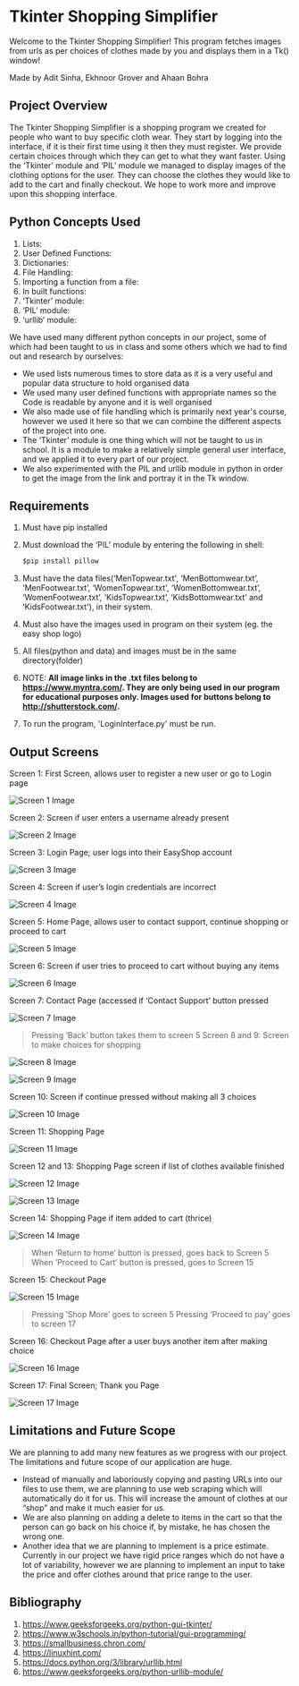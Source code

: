 # Tkinter Shopping Simplifier
Welcome to the Tkinter Shopping Simplifier! This program fetches images from urls as per choices of clothes made by you and displays them in a Tk() window!

Made by Adit Sinha, Ekhnoor Grover and Ahaan Bohra

## Project Overview
The Tkinter Shopping Simplifier is a shopping program we created for people who want to buy specific cloth wear.
They start by logging into the interface, if it is their first time using it then they must register.
We provide certain choices through which they can get to what they want faster.
Using the ‘Tkinter’ module and ‘PIL’ module we managed to display images of the clothing options for the user.
They can choose the clothes they would like to add to the cart and finally checkout.
We hope to work more and improve upon this shopping interface.


## Python Concepts Used
1. Lists:
2. User Defined Functions:
3. Dictionaries: 
4. File Handling:
5. Importing a function from a file:
6. In built functions:
7. ‘Tkinter’ module:
8. ‘PIL’ module:
9. ‘urllib’ module:

We have used many different python concepts in our project, some of which had been taught to us in class and some others which we had to find out and research by ourselves:
- We used lists numerous times to store data as it is a very useful and popular data structure to hold organised data
- We used many user defined functions with appropriate names so the Code is readable by anyone and it is well organised
- We also made use of file handling which is primarily next year's course, however we used it here so that we can combine the different aspects of the project into one. 
- The ‘Tkinter’ module is one thing which will not be taught to us in school. It is a module to make a relatively simple general user interface, and we applied it to every part of our project.
- We also experimented with the PIL and urllib module in python in order to get the image from the link and portray it in the Tk window.



## Requirements
1. Must have pip installed
2. Must download the ‘PIL’ module by entering the following in shell:

   ```python
   $pip install pillow
   ```
3. Must have the data files(‘MenTopwear.txt', ‘MenBottomwear.txt’, ‘MenFootwear.txt’, ‘WomenTopwear.txt', ‘WomenBottomwear.txt’, ‘WomenFootwear.txt’, ‘KidsTopwear.txt’, ‘KidsBottomwear.txt’ and ‘KidsFootwear.txt'), in their system.
4. Must also have the images used in program on their system (eg. the easy shop logo)
5. All files(python and data) and images must be in the same directory(folder)
6. NOTE: **All image links in the .txt files belong to https://www.myntra.com/. They are only being used in our program for educational purposes only. Images used for buttons belong to http://shutterstock.com/.**
7. To run the program, 'LoginInterface.py' must be run.


## Output Screens
Screen 1: First Screen, allows user to register a new user or go to Login page

![Screen 1 Image](screen1.png)

Screen 2: Screen if user enters a username already present

![Screen 2 Image](screen2.png)

Screen 3: Login Page; user logs into their EasyShop account

![Screen 3 Image](screen3.png)
 
Screen 4: Screen if user’s login credentials are incorrect

![Screen 4 Image](screen4.png)

Screen 5: Home Page, allows user to contact support, continue shopping or proceed to cart

![Screen 5 Image](screen5.png)

Screen 6: Screen if user tries to proceed to cart without buying any items

![Screen 6 Image](screen6.png)

Screen 7: Contact Page (accessed if ‘Contact Support’ button pressed

![Screen 7 Image](screen7.png) 

> Pressing ‘Back’ button takes them to screen 5
Screen 8 and 9: Screen to make choices for shopping

![Screen 8 Image](screen8.png)

![Screen 9 Image](screen9.png)

Screen 10: Screen if continue pressed without making all 3 choices

![Screen 10 Image](screen10.png)

Screen 11: Shopping Page 

![Screen 11 Image](screen11.png)

Screen 12 and 13: Shopping Page screen if list of clothes available finished
 
![Screen 12 Image](screen12.png) 

![Screen 13 Image](screen13.png)
 
Screen 14: Shopping Page if item added to cart (thrice)
 
![Screen 14 Image](screen14.png)

> When ‘Return to home’ button is pressed, goes back to Screen 5
> When ‘Proceed to Cart’ button is pressed, goes to Screen 15

Screen 15: Checkout Page 

![Screen 15 Image](screen15.png)

> Pressing ‘Shop More’ goes to screen 5
> Pressing ‘Proceed to pay’ goes to screen 17

Screen 16: Checkout Page after a user buys another item after making choice
 
![Screen 16 Image](screen16.png)

Screen 17: Final Screen; Thank you Page
 
![Screen 17 Image](screen17.png)

## Limitations and Future Scope
We are planning to add many new features as we progress with our project. The limitations and future scope of our application are huge. 
- Instead of manually and laboriously copying and pasting URLs into our files to use them, we are planning to use web scraping which will automatically do it for us. This will increase the amount of clothes at our “shop” and make it much easier for us. 
- We are also planning on adding a delete to items in the cart so that the person can go back on his choice if, by mistake, he has chosen the wrong one. 
- Another idea that we are planning to implement is a price estimate. Currently in our project we have rigid price ranges which do not have a lot of variability, however we are planning to implement an input to take the price and offer clothes around that price range to the user.

## Bibliography 
1. https://www.geeksforgeeks.org/python-gui-tkinter/
2. https://www.w3schools.in/python-tutorial/gui-programming/
3. https://smallbusiness.chron.com/
4. https://linuxhint.com/
5. https://docs.python.org/3/library/urllib.html
6. https://www.geeksforgeeks.org/python-urllib-module/
